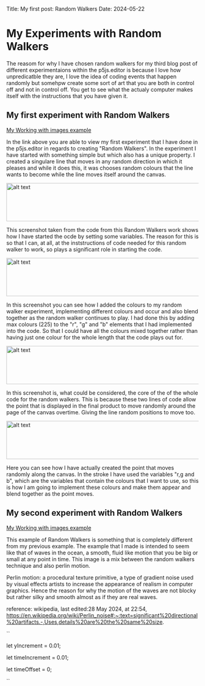 Title: My first post: Random Walkers
Date: 2024-05-22

# My Experiments with Random Walkers

The reasom for why I have chosen random walkers for my third blog post of different experimentaions within the p5js.editor is because I love how unpredicatble they are, I love the idea of coding events that happen randomly but somehpw create some sort of art that you are both in control off and not in control off. You get to see what the actualy computer makes itself with the instructions that you have given it.

## My first experiment with Random Walkers

[My Working with images example](/skills-github-pages/creativeCode/Random-walker-1/index.html)

In the link above you are able to view my first experiment that I have done in the p5js.editor in regards to creating "Random Walkers". In the experiment I have started with something simple but which also has a unique property. I created a singulare line that moves in any random direction in which it pleases and while it does this, it was chooses random colours that the line wants to become while the line moves itself around the canvas.

<img src="/skills-github-pages/Random-walkers-1.png" alt="alt text" width="600" height="100">

This screenshot taken from the code from this Random Walkers work shows how I have started the ocde by setting some variables. The reason for this is so that I can, at all, at the inststructions of code needed for this random walker to work, so plays a significant role in starting the code.

<img src="/skills-github-pages/Random-walkers-2.png" alt="alt text" width="600" height="100">

In this screenshot you can see how I added the colours to my random walker experiment, implementing different colours and occur and also blend together as the random walker continues to play. I had done this by adding max colours (225) to the "r", "g" and "b" elements that I had implemented into the code. So that I could have all the colours mixed together rather than having just one colour for the whole length that the code plays out for. 

<img src="/skills-github-pages/Random-walkers-3.png" alt="alt text" width="600" height="100">

In this screenshot is, what could be considered, the core of the of the whole code for the random walkers. This is because these two lines of code allow the point that is displayed in the final product to move randomly around the page of the canvas overtime. Giving the line random positions to move too.

<img src="/skills-github-pages/Random-walkers-4.png" alt="alt text" width="600" height="100">

Here you can see how I have actually created the point that moves randomly along the canvas. In the stroke I have used the variables "r,g and b", which are the variables that contain the colours that I want to use, so this is how I am going to implement these colours and make them appear and blend together as the point moves.

## My second experiment with Random Walkers

[My Working with images example](/skills-github-pages/creativeCode/Random-walker-2/index.html)

This example of Random Walkers is something that is completely different from my previous example. The example that I made is intended to seem like that of waves in the ocean, a smooth, fluid like motion that you be big or small at any point in time. This image is a mix between the random walkers technique and also perlin motion.

Perlin motion: a procedural texture primitive, a type of gradient noise used by visual effects artists to increase the appearance of realism in computer graphics. Hence the reason for why the motion of the waves are not blocky but rather silky and smooth almost as if they are real waves.

reference: wikipedia, last edited:28 May 2024, at 22:54, https://en.wikipedia.org/wiki/Perlin_noise#:~:text=significant%20directional%20artifacts.-,Uses,details%20are%20the%20same%20size.

``

let yIncrement = 0.01;

let timeIncrement = 0.01;

let timeOffset = 0;

``





